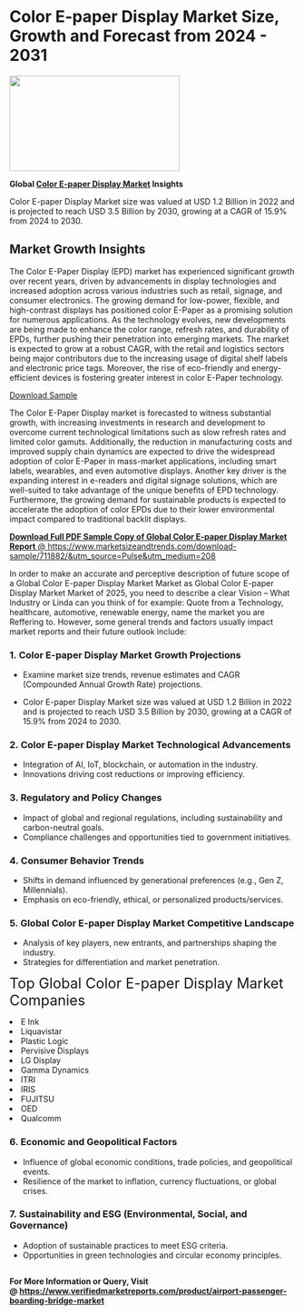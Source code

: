 <H1>Color E-paper Display Market Size, Growth and Forecast from 2024 - 2031</H1><img class="aligncenter size-medium wp-image-584254" src="https://thirdeyenews.in/wp-content/uploads/2024/09/Global-Market-Research-300x168.jpeg" alt="" width="300" height="168" /><p><strong>Global&nbsp;<a href="https://www.marketsizeandtrends.com/download-sample/711882/&amp;utm_source=Pulse&amp;utm_medium=208">Color E-paper Display Market</a> Insights</strong></p><p>Color E-paper Display Market size was valued at USD 1.2 Billion in 2022 and is projected to reach USD 3.5 Billion by 2030, growing at a CAGR of 15.9% from 2024 to 2030.</p><p><h2>Market Growth Insights</h2> <p>The Color E-Paper Display (EPD) market has experienced significant growth over recent years, driven by advancements in display technologies and increased adoption across various industries such as retail, signage, and consumer electronics. The growing demand for low-power, flexible, and high-contrast displays has positioned color E-Paper as a promising solution for numerous applications. As the technology evolves, new developments are being made to enhance the color range, refresh rates, and durability of EPDs, further pushing their penetration into emerging markets. The market is expected to grow at a robust CAGR, with the retail and logistics sectors being major contributors due to the increasing usage of digital shelf labels and electronic price tags. Moreover, the rise of eco-friendly and energy-efficient devices is fostering greater interest in color E-Paper technology.</p> <p><a href="#">Download Sample</a></p> <p>The Color E-Paper Display market is forecasted to witness substantial growth, with increasing investments in research and development to overcome current technological limitations such as slow refresh rates and limited color gamuts. Additionally, the reduction in manufacturing costs and improved supply chain dynamics are expected to drive the widespread adoption of color E-Paper in mass-market applications, including smart labels, wearables, and even automotive displays. Another key driver is the expanding interest in e-readers and digital signage solutions, which are well-suited to take advantage of the unique benefits of EPD technology. Furthermore, the growing demand for sustainable products is expected to accelerate the adoption of color EPDs due to their lower environmental impact compared to traditional backlit displays.</p> <p><a href="#"></p><p><span class=""><strong>Download Full PDF Sample Copy of Global Color E-paper Display Market Report</strong> @ <a href="https://www.marketsizeandtrends.com/download-sample/711882/&amp;utm_source=Pulse&amp;utm_medium=208" target="_blank">https://www.marketsizeandtrends.com/download-sample/711882/&amp;utm_source=Pulse&amp;utm_medium=208</a></span></p><p>In order to make an accurate and perceptive description of future scope of a Global&nbsp;Color E-paper Display Market Market as Global&nbsp;Color E-paper Display Market Market of 2025, you need to describe a clear Vision &ndash; What Industry or Linda can you think of for example: Quote from a Technology, healthcare, automotive, renewable energy, name the market you are Reffering to. However, some general trends and factors usually impact market reports and their future outlook include:</p><h3>1.&nbsp;<strong>Color E-paper Display Market Growth Projections</strong></h3><ul><li>Examine market size trends, revenue estimates and CAGR (Compounded Annual Growth Rate) projections.</li><li><p>Color E-paper Display Market size was valued at USD 1.2 Billion in 2022 and is projected to reach USD 3.5 Billion by 2030, growing at a CAGR of 15.9% from 2024 to 2030.</p></li></ul><h3>2.&nbsp;<strong>Color E-paper Display Market Technological Advancements</strong></h3><ul><li>Integration of AI, IoT, blockchain, or automation in the industry.</li><li>Innovations driving cost reductions or improving efficiency.</li></ul><h3>3.&nbsp;<strong>Regulatory and Policy Changes</strong></h3><ul><li>Impact of global and regional regulations, including sustainability and carbon-neutral goals.</li><li>Compliance challenges and opportunities tied to government initiatives.</li></ul><h3>4.&nbsp;<strong>Consumer Behavior Trends</strong></h3><ul><li>Shifts in demand influenced by generational preferences (e.g., Gen Z, Millennials).</li><li>Emphasis on eco-friendly, ethical, or personalized products/services.</li></ul><h3>5.&nbsp;<strong>Global Color E-paper Display Market Competitive Landscape</strong></h3><ul><li>Analysis of key players, new entrants, and partnerships shaping the industry.</li><li>Strategies for differentiation and market penetration.</li></ul><p data-pm-slice="1 1 []"><span style="color: inherit; font-family: inherit; font-size: 25px;">Top Global Color E-paper Display Market Companies</span></p><div class="" data-test-id=""><p><li>E Ink</li><li> Liquavistar</li><li> Plastic Logic</li><li> Pervisive Displays</li><li> LG Display</li><li> Gamma Dynamics</li><li> ITRI</li><li> IRIS</li><li> FUJITSU</li><li> OED</li><li> Qualcomm</li></p></div><h3>6.&nbsp;<strong>Economic and Geopolitical Factors</strong></h3><ul><li>Influence of global economic conditions, trade policies, and geopolitical events.</li><li>Resilience of the market to inflation, currency fluctuations, or global crises.</li></ul><h3>7.&nbsp;<strong>Sustainability and ESG (Environmental, Social, and Governance)</strong></h3><ul><li>Adoption of sustainable practices to meet ESG criteria.</li><li>Opportunities in green technologies and circular economy principles.</li></ul><h2><strong style="font-size: 14px;">For More Information or Query, Visit @&nbsp;</strong><a style="background-color: #ffffff; font-size: 14px;" href="https://www.marketsizeandtrends.com/report/color-e-paper-display-market/" target="_blank">https://www.verifiedmarketreports.com/product/airport-passenger-boarding-bridge-market</a></h2>
